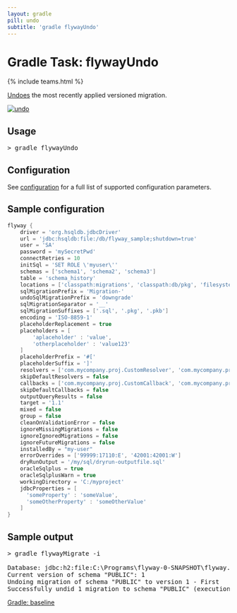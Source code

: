 ```yaml
---
layout: gradle
pill: undo
subtitle: 'gradle flywayUndo'
---
```

# Gradle Task: flywayUndo
{% include teams.html %}

[Undoes](/documentation/command/undo) the most recently applied versioned migration.

<a href="/documentation/command/undo"><img src="/assets/balsamiq/command-undo.png" alt="undo"></a>

## Usage
<pre class="console">&gt; gradle flywayUndo</pre>

## Configuration
See [configuration](/documentation/configuration) for a full list of supported configuration parameters.

## Sample configuration

```groovy
flyway {
    driver = 'org.hsqldb.jdbcDriver'
    url = 'jdbc:hsqldb:file:/db/flyway_sample;shutdown=true'
    user = 'SA'
    password = 'mySecretPwd'
    connectRetries = 10
    initSql = 'SET ROLE \'myuser\''
    schemas = ['schema1', 'schema2', 'schema3']
    table = 'schema_history'
    locations = ['classpath:migrations', 'classpath:db/pkg', 'filesystem:/sql-migrations', 's3:migrationsBucket', 'gcs:migrationsBucket']
    sqlMigrationPrefix = 'Migration-'
    undoSqlMigrationPrefix = 'downgrade'
    sqlMigrationSeparator = '__'
    sqlMigrationSuffixes = ['.sql', '.pkg', '.pkb']
    encoding = 'ISO-8859-1'
    placeholderReplacement = true
    placeholders = [
        'aplaceholder' : 'value',
        'otherplaceholder' : 'value123'
    ]
    placeholderPrefix = '#['
    placeholderSuffix = ']'
    resolvers = ['com.mycompany.proj.CustomResolver', 'com.mycompany.proj.AnotherResolver']
    skipDefaultResolvers = false
    callbacks = ['com.mycompany.proj.CustomCallback', 'com.mycompany.proj.AnotherCallback']
    skipDefaultCallbacks = false
    outputQueryResults = false
    target = '1.1'
    mixed = false
    group = false
    cleanOnValidationError = false
    ignoreMissingMigrations = false
    ignoreIgnoredMigrations = false
    ignoreFutureMigrations = false
    installedBy = "my-user"
    errorOverrides = ['99999:17110:E', '42001:42001:W']
    dryRunOutput = '/my/sql/dryrun-outputfile.sql'
    oracleSqlplus = true 
    oracleSqlplusWarn = true 
    workingDirectory = 'C:/myproject'
    jdbcProperties = [
      'someProperty' : 'someValue',
      'someOtherProperty' : 'someOtherValue'
    ]
}
```

## Sample output
<pre class="console">&gt; gradle flywayMigrate -i

Database: jdbc:h2:file:C:\Programs\flyway-0-SNAPSHOT\flyway.db (H2 1.3)
Current version of schema "PUBLIC": 1
Undoing migration of schema "PUBLIC" to version 1 - First
Successfully undid 1 migration to schema "PUBLIC" (execution time 00:00.024s).</pre>

<p class="next-steps">
    <a class="btn btn-primary" href="/documentation/gradle/baseline">Gradle: baseline <i class="fa fa-arrow-right"></i></a>
</p>